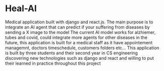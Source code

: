 # Heal-AI
Medical application built with django and react.js.
The main purpose is to integrate an AI agent that can predict if your suffering from diseases
by sending a X image to the model
The current AI model works for alzhiemer, tubes and covid, could integrate more agents for other diseases
in the future, this application is built for a medical staff as it have appointement managemnt,
doctors timeschedule, customers folders etc...
This application is built by three students and their second year in CS engineering discovering new technologies such as django and react
and willing to put their learned in practice throughout  this project
